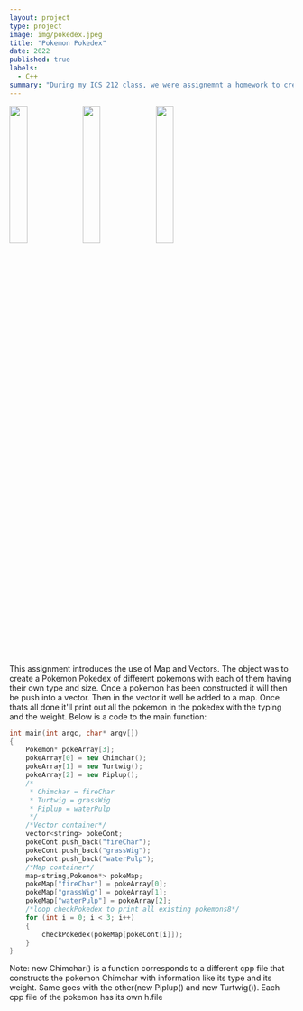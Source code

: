 ```yaml
---
layout: project
type: project
image: img/pokedex.jpeg
title: "Pokemon Pokedex"
date: 2022
published: true
labels:
  - C++
summary: "During my ICS 212 class, we were assignemnt a homework to create a functional Pokemon Pokedex in C++."
---
```

<div class="text-center p-4">
  <img src="https://assets.pokemon.com/assets/cms2/img/pokedex/full//393.png" width = "25%" height = "25%">
  <img src="https://assets.pokemon.com/assets/cms2/img/pokedex/full//390.png" width = "25%" height = "25%">
  <img src="https://assets.pokemon.com/assets/cms2/img/pokedex/full//387.png" width = "25%" height = "25%">
</div>
<p>
  This assignment introduces the use of Map and Vectors. The object was to create a Pokemon Pokedex of different pokemons with each of them having their own type and size. Once a pokemon has been constructed it will then be push into a vector. Then in the vector it well be added to a map. Once thats all done it'll print out all the pokemon in the pokedex with the typing and the weight. Below is a code to the main function:
</p>



```cpp
int main(int argc, char* argv[])
{
    Pokemon* pokeArray[3];
    pokeArray[0] = new Chimchar();
    pokeArray[1] = new Turtwig();
    pokeArray[2] = new Piplup();
    /* 
     * Chimchar = fireChar
     * Turtwig = grassWig
     * Piplup = waterPulp
     */
    /*Vector container*/
    vector<string> pokeCont;
    pokeCont.push_back("fireChar");
    pokeCont.push_back("grassWig");
    pokeCont.push_back("waterPulp");
    /*Map container*/
    map<string,Pokemon*> pokeMap;
    pokeMap["fireChar"] = pokeArray[0];
    pokeMap["grassWig"] = pokeArray[1];
    pokeMap["waterPulp"] = pokeArray[2]; 
    /*loop checkPokedex to print all existing pokemons8*/
    for (int i = 0; i < 3; i++)
    {
        checkPokedex(pokeMap[pokeCont[i]]);
    }
}
```
<p>
  Note: new Chimchar() is a function corresponds to a different cpp file that constructs the pokemon Chimchar with information like its type and its weight. Same goes with the other(new Piplup() and new Turtwig()). Each cpp file of the pokemon has its own h.file
</p>
